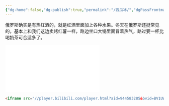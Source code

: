 ```yaml
---
{"dg-home":false,"dg-publish":true,"permalink":"/西瓜冰/","dgPassFrontmatter":true}
---
```


俄罗斯确实是有热红酒的，就是红酒里面加上各种水果。冬天在俄罗斯还挺常见的，基本上和我们这边卖烤红薯一样，路边坐口大锅里面冒着热气，路过要一杯比喝奶茶可合适多了。


<iframe src="//player.bilibili.com/player.html?aid=402344542&bvid=BV1co4y1K7mR&cid=1165999231&p=1" scrolling="no" border="0" frameborder="no" framespacing="0" allowfullscreen="true"> </iframe> 

```html
<iframe src="//player.bilibili.com/player.html?aid=944583285&bvid=BV1UW4y1j7Gg&cid=875050848&page=1" scrolling="no" border="0" frameborder="no" framespacing="0" allowfullscreen="true"> </iframe>
```


